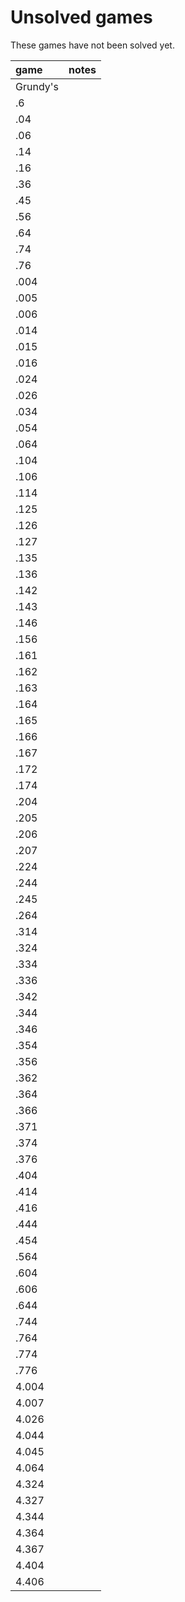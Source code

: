 # Unsolved games

These games have not been solved yet.

game  | notes
:---  | -----
Grundy's |
.6    |
.04   |
.06   |
.14   |
.16   |
.36   |
.45   |
.56   |
.64   |
.74   |
.76   |
.004  |
.005  |
.006  |
.014  |
.015  |
.016  |
.024  |
.026  |
.034  |
.054  |
.064  |
.104  |
.106  |
.114  |
.125  |
.126  |
.127  |
.135  |
.136  |
.142  |
.143  |
.146  |
.156  |
.161  |
.162  |
.163  |
.164  |
.165  |
.166  |
.167  |
.172  |
.174  |
.204  |
.205  |
.206  |
.207  |
.224  |
.244  |
.245  |
.264  |
.314  |
.324  |
.334  |
.336  |
.342  |
.344  |
.346  |
.354  |
.356  |
.362  |
.364  |
.366  |
.371  |
.374  |
.376  |
.404  |
.414  |
.416  |
.444  |
.454  |
.564  |
.604  |
.606  |
.644  |
.744  |
.764  |
.774  |
.776  |
4.004 |
4.007 |
4.026 |
4.044 |
4.045 |
4.064 |
4.324 |
4.327 |
4.344 |
4.364 |
4.367 |
4.404 |
4.406 |
